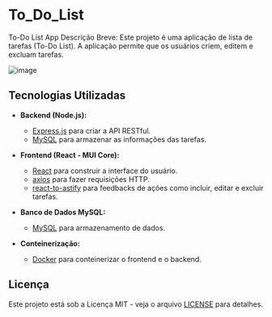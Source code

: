 # To_Do_List
To-Do List App
Descrição Breve: Este projeto é uma aplicação de lista de tarefas (To-Do List). A aplicação permite que os usuários criem, editem e excluam tarefas.

![image](https://github.com/AndreRamos-py/To_Do_List/assets/83097746/c5e6e1b5-175e-4809-b7c5-d70a42e9b3e2)


## Tecnologias Utilizadas

- **Backend (Node.js):**
  - [Express.js](https://expressjs.com/) para criar a API RESTful.
  - [MySQL](https://www.mysql.com/) para armazenar as informações das tarefas.

- **Frontend (React - MUI Core):**
  - [React](https://reactjs.org/) para construir a interface do usuário.
  - [axios](https://axios-http.com/) para fazer requisições HTTP.
  - [react-to-astify](https://github.com/react-to-ast/react-to-astify) para feedbacks de ações como incluir, editar e excluir tarefas.

- **Banco de Dados MySQL:**
  - [MySQL](https://www.mysql.com/) para armazenamento de dados.


- **Conteinerização:**
  - [Docker](https://www.docker.com/) para conteinerizar o frontend e o backend.


## Licença

Este projeto está sob a Licença MIT - veja o arquivo [LICENSE](LICENSE) para detalhes.
